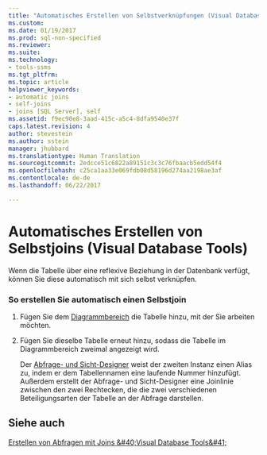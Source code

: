 ```yaml
---
title: "Automatisches Erstellen von Selbstverknüpfungen (Visual Database Tools) | Microsoft-Dokumentation"
ms.custom: 
ms.date: 01/19/2017
ms.prod: sql-non-specified
ms.reviewer: 
ms.suite: 
ms.technology:
- tools-ssms
ms.tgt_pltfrm: 
ms.topic: article
helpviewer_keywords:
- automatic joins
- self-joins
- joins [SQL Server], self
ms.assetid: f9ec90e8-3aad-415c-a5c4-8dfa9540e37f
caps.latest.revision: 4
author: stevestein
ms.author: sstein
manager: jhubbard
ms.translationtype: Human Translation
ms.sourcegitcommit: 2edcce51c6822a89151c3c3c76fbaacb5edd54f4
ms.openlocfilehash: c25ca1aa33e069fdb08d58196d274aa2198ae3af
ms.contentlocale: de-de
ms.lasthandoff: 06/22/2017

---
```

# <a name="create-self-joins-automatically-visual-database-tools"></a>Automatisches Erstellen von Selbstjoins (Visual Database Tools)
Wenn die Tabelle über eine reflexive Beziehung in der Datenbank verfügt, können Sie diese automatisch mit sich selbst verknüpfen.  
  
### <a name="to-create-a-self-join-automatically"></a>So erstellen Sie automatisch einen Selbstjoin  
  
1.  Fügen Sie dem [Diagrammbereich](../../ssms/visual-db-tools/diagram-pane-visual-database-tools.md) die Tabelle hinzu, mit der Sie arbeiten möchten.  
  
2.  Fügen Sie dieselbe Tabelle erneut hinzu, sodass die Tabelle im Diagrammbereich zweimal angezeigt wird.  
  
    Der [Abfrage- und Sicht-Designer](../../ssms/visual-db-tools/query-and-view-designer-tools-visual-database-tools.md) weist der zweiten Instanz einen Alias zu, indem er dem Tabellennamen eine laufende Nummer hinzufügt. Außerdem erstellt der Abfrage- und Sicht-Designer eine Joinlinie zwischen den zwei Rechtecken, die die zwei verschiedenen Beteiligungsarten der Tabelle an der Abfrage darstellen.  
  
## <a name="see-also"></a>Siehe auch  
[Erstellen von Abfragen mit Joins &amp;#40;Visual Database Tools&amp;#41;](../../ssms/visual-db-tools/query-with-joins-visual-database-tools.md)  
  

